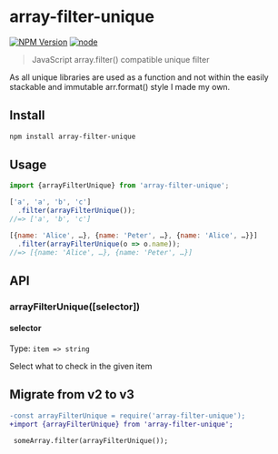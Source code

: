 # array-filter-unique

[![NPM Version](https://img.shields.io/npm/v/array-filter-unique.svg)](https://www.npmjs.com/package/array-filter-unique)
[![node](https://img.shields.io/node/v/array-filter-unique.svg)](https://www.npmjs.com/package/array-filter-unique)

> JavaScript array.filter() compatible unique filter

As all unique libraries are used as a function and not within the easily
stackable and immutable arr.format() style I made my own.

## Install

```bash
npm install array-filter-unique
```

## Usage

```js
import {arrayFilterUnique} from 'array-filter-unique';

['a', 'a', 'b', 'c']
  .filter(arrayFilterUnique());
//=> ['a', 'b', 'c']

[{name: 'Alice', …}, {name: 'Peter', …}, {name: 'Alice', …}}]
  .filter(arrayFilterUnique(o => o.name));
//=> [{name: 'Alice', …}, {name: 'Peter', …}]
```

## API

### arrayFilterUnique([selector])

#### selector

Type: `item => string`

Select what to check in the given item

## Migrate from v2 to v3

```diff
-const arrayFilterUnique = require('array-filter-unique');
+import {arrayFilterUnique} from 'array-filter-unique';

 someArray.filter(arrayFilterUnique());
```
